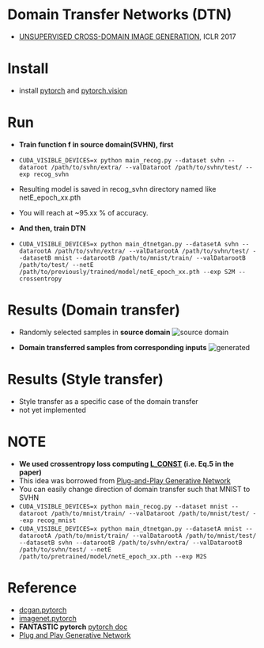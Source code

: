 # Domain Transfer Networks (DTN)
- [UNSUPERVISED CROSS-DOMAIN IMAGE GENERATION](https://arxiv.org/abs/1611.02200), ICLR 2017
# Install
- install [pytorch](https://github.com/pytorch/pytorch) and [pytorch.vision](https://github.com/pytorch/vision)

# Run
- **Train function f in source domain(SVHN), first**
 - ```CUDA_VISIBLE_DEVICES=x python main_recog.py --dataset svhn --dataroot /path/to/svhn/extra/ --valDataroot /path/to/svhn/test/ --exp recog_svhn```
 - Resulting model is saved in recog_svhn directory named like netE_epoch_xx.pth
 - You will reach at ~95.xx % of accuracy.

- **And then, train DTN**
 - ```CUDA_VISIBLE_DEVICES=x python main_dtnetgan.py --datasetA svhn --datarootA /path/to/svhn/extra/ --valDatarootA /path/to/svhn/test/ --datasetB mnist --datarootB /path/to/mnist/train/ --valDatarootB /path/to/test/ --netE /path/to/previously/trained/model/netE_epoch_xx.pth --exp S2M --crossentropy```

# Results (Domain transfer)
- Randomly selected samples in **source domain**
![source domain](https://github.com/taey16/DomainTransferNetwork.pytorch/blob/master/imgs/samples_real_source.png)

- **Domain transferred samples from corresponding inputs**
![generated](https://github.com/taey16/DomainTransferNetwork.pytorch/blob/master/imgs/generated_epoch_00000007_iter00113000.png)

# Results (Style transfer)
- Style transfer as a specific case of the domain transfer
- not yet implemented

# NOTE
- **We used crossentropy loss computing [L_CONST](https://github.com/taey16/DomainTransferNetwork.pytorch/blob/master/main_dtnetgan.py#L285-L287) (i.e. Eq.5 in the paper)**
- This idea was borrowed from [Plug-and-Play Generative Network](https://arxiv.org/abs/1612.00005)
- You can easily change direction of domain transfer such that MNIST to SVHN
- ```CUDA_VISIBLE_DEVICES=x python main_recog.py --dataset mnist --dataroot /path/to/mnist/train/ --valDataroot /path/to/mnist/test/ --exp recog_mnist```
- ```CUDA_VISIBLE_DEVICES=x python main_dtnetgan.py --datasetA mnist --datarootA /path/to/mnist/train/ --valDatarootA /path/to/mnist/test/ --datasetB svhn --datarootB /path/to/svhn/extra/ --valDatarootB /path/to/svhn/test/ --netE /path/to/pretrained/model/netE_epoch_xx.pth --exp M2S```

# Reference
- [dcgan.pytorch](https://github.com/pytorch/examples/tree/master/dcgan)
- [imagenet.pytorch](https://github.com/pytorch/examples/tree/master/imagenet)
- **FANTASTIC pytorch** [pytorch doc](http://pytorch.org/docs/notes/autograd.html)
- [Plug and Play Generative Network](https://arxiv.org/abs/1612.00005)
